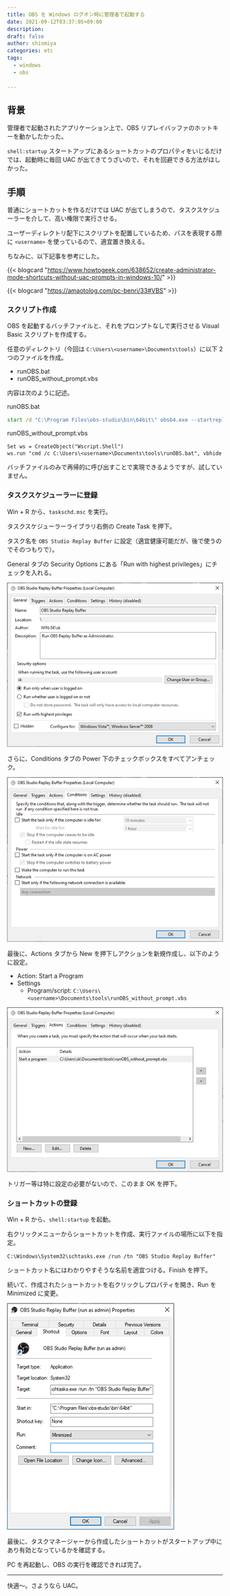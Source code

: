 ```yaml
---
title: OBS を Windows ログオン時に管理者で起動する
date: 2021-09-12T03:37:05+09:00
description:
draft: false
author: shiomiya
categories: etc
tags:
  - windows
  - obs

---
```


## 背景

管理者で起動されたアプリケーション上で、OBS リプレイバッファのホットキーを動かしたかった。

`shell:startup` スタートアップにあるショートカットのプロパティをいじるだけでは、起動時に毎回 UAC が出てきてうざいので、それを回避できる方法がほしかった。

## 手順

普通にショートカットを作るだけでは UAC が出てしまうので、タスクスケジューラーを介して、高い権限で実行させる。

ユーザーディレクトリ配下にスクリプトを配置しているため、パスを表現する際に `<username>` を使っているので、適宜置き換える。

ちなみに、以下記事を参考にした。

{{< blogcard "https://www.howtogeek.com/638652/create-administrator-mode-shortcuts-without-uac-prompts-in-windows-10/" >}}

{{< blogcard "https://amaotolog.com/pc-benri/33#VBS" >}}

### スクリプト作成

OBS を起動するバッチファイルと、それをプロンプトなしで実行させる Visual Basic スクリプトを作成する。

任意のディレクトリ（今回は `C:\Users\<username>\Documents\tools`）に以下 2 つのファイルを作成。

- runOBS.bat
- runOBS_without_prompt.vbs

内容は次のように記述。

runOBS.bat

```bat
start /d "C:\Program Files\obs-studio\bin\64bit\" obs64.exe --startreplaybuffer --minimize-to-tray --collection "default" --profile "default" --scene "replay"
```

runOBS_without_prompt.vbs

```vbs
Set ws = CreateObject("Wscript.Shell")
ws.run "cmd /c C:\Users\<username>\Documents\tools\runOBS.bat", vbhide
```

バッチファイルのみで再帰的に呼び出すことで実現できるようですが、試していません。

### タスクスケジューラーに登録

Win + R から、`taskschd.msc` を実行。

タスクスケジューラーライブラリ右側の Create Task を押下。

タスク名を `OBS Studio Replay Buffer` に設定（適宜健康可能だが、後で使うのでそのつもりで）。

General タブの Security Options にある「Run with highest privileges」にチェックを入れる。

![](2021-09-12-04-07-21.png)

さらに、Conditions タブの Power 下のチェックボックスをすべてアンチェック。

![](2021-09-12-04-09-34.png)

最後に、Actions タブから New を押下しアクションを新規作成し、以下のように設定。

- Action: Start a Program
- Settings
  - Program/script: `C:\Users\<username>\Documents\tools\runOBS_without_prompt.vbs`

![](2021-09-12-04-32-22.png)

トリガー等は特に設定の必要がないので、このまま OK を押下。

### ショートカットの登録

Win + R から、`shell:startup` を起動。

右クリックメニューからショートカットを作成、実行ファイルの場所に以下を指定。

```
C:\Windows\System32\schtasks.exe /run /tn "OBS Studio Replay Buffer"
```

ショートカット名にはわかりやすそうな名前を適宜つける。Finish を押下。

続いて、作成されたショートカットを右クリックしプロパティを開き、Run を Minimized に変更。

![](2021-09-12-04-24-52.png)

最後に、タスクマネージャーから作成したショートカットがスタートアップ中にあり有効となっているかを確認する。

PC を再起動し、OBS の実行を確認できれば完了。

---

快適～。さようなら UAC。